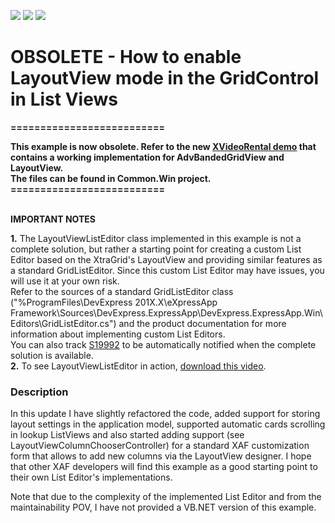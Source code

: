 <!-- default badges list -->
![](https://img.shields.io/endpoint?url=https://codecentral.devexpress.com/api/v1/VersionRange/134075399/11.1.4%2B)
[![](https://img.shields.io/badge/Open_in_DevExpress_Support_Center-FF7200?style=flat-square&logo=DevExpress&logoColor=white)](https://supportcenter.devexpress.com/ticket/details/E1486)
[![](https://img.shields.io/badge/📖_How_to_use_DevExpress_Examples-e9f6fc?style=flat-square)](https://docs.devexpress.com/GeneralInformation/403183)
<!-- default badges end -->
# OBSOLETE - How to enable LayoutView mode in the GridControl in List Views


<p><strong>=============</strong><strong>=============</strong></p><p><strong>This e</strong><strong>xample is now obsolete. Re</strong><strong>fer to the </strong><strong>new </strong><a href="http://community.devexpress.com/blogs/eaf/archive/2012/12/18/xvideorental-real-world-application-rwa-the-overview.aspx"><strong><u>XVideoRental demo</u></strong></a><strong> </strong><strong>th</strong><strong>at </strong><strong>contains a working implementation for AdvBandedGridView and LayoutView. </strong><strong><br />
</strong><strong>The files can be found in Common.Win project.<br />
</strong><strong>==========================</strong></p><p><strong><br />
</strong><strong>IMPORTANT NOTES</strong></p><p><strong>1.</strong> The LayoutViewListEditor class implemented in this example is not a complete solution, but rather a starting point for creating a custom List Editor based on the XtraGrid's LayoutView and providing similar features as a standard GridListEditor. Since this custom List Editor may have issues, you will use it at your own risk. <br />
Refer to the sources of a standard GridListEditor class ("%ProgramFiles\DevExpress 201X.X\eXpressApp Framework\Sources\DevExpress.ExpressApp\DevExpress.ExpressApp.Win\Editors\GridListEditor.cs") and the product documentation for more information about implementing custom List Editors.<br />
You can also track <a href="https://www.devexpress.com/Support/Center/p/S19992">S19992</a> to be automatically notified when the complete solution is available.<br />
<strong>2.</strong> To see LayoutViewListEditor in action, <a href="http://community.devexpress.com/blogs/eaf/LayoutViewListEditor.zip"><u>download this video</u></a>.</p>


<h3>Description</h3>

<p>In this update I  have slightly refactored the code, added support for storing layout settings in the application model, supported automatic cards scrolling in lookup ListViews and also started adding support (see LayoutViewColumnChooserController) for a standard XAF customization form that allows to add new columns via the LayoutView designer. I hope that other XAF developers will find this example as a good starting point to their own List Editor&#39;s implementations.</p><p>Note that due to the complexity of the implemented List Editor and from the maintainability POV, I have not provided a VB.NET version of this example.</p>

<br/>


